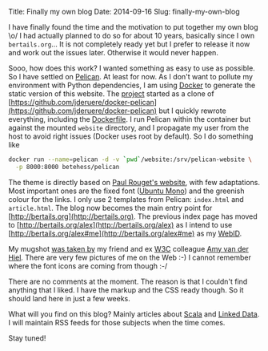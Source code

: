 Title: Finally my own blog
Date: 2014-09-16
Slug: finally-my-own-blog

I have finally found the time and the motivation to put together my own blog \o/ I had actually planned to do so for about 10 years, basically since I own `bertails.org`... It is not completely ready yet but I prefer to release it now and work out the issues later. Otherwise it would never happen.

Sooo, how does this work? I wanted something as easy to use as possible. So I have settled on [Pelican](http://docs.getpelican.com/). At least for now. As I don't want to pollute my environment with Python dependencies, I am using [Docker](https://www.docker.com/) to generate the static version of this website. The [project](https://github.com/betehess/my-pelican/) started as a clone of [https://github.com/jderuere/docker-pelican](https://github.com/jderuere/docker-pelican) but I quickly rewrote everything, including the [Dockerfile](https://github.com/betehess/my-pelican/blob/master/Dockerfile). I run Pelican within the container but against the mounted `website` directory, and I propagate my user from the host to avoid right issues (Docker uses root by default). So I do something like

```bash
docker run --name=pelican -d -v `pwd`/website:/srv/pelican-website \
  -p 8000:8000 betehess/pelican
```

The theme is directly based on [Paul Rouget's website](http://paulrouget.com/), with few adaptations. Most important ones are the fixed font ([Ubuntu Mono](https://www.google.com/fonts/specimen/Ubuntu+Mono)) and the greenish colour for the links. I only use 2 templates from Pelican: `index.html` and `article.html`. The blog now becomes the main entry point for [http://bertails.org](http://bertails.org). The previous index page has moved to [http://bertails.org/alex](http://bertails.org/alex) as I intend to use [http://bertails.org/alex#me](http://bertails.org/alex#me) as my [WebID](http://www.w3.org/wiki/WebID).

My mugshot [was taken by](https://www.flickr.com/photos/amyvdh/5837280596/) my friend and ex [W3C](http://www.w3.org) colleague [Amy van der Hiel](https://twitter.com/amyvdh). There are very few pictures of me on the Web :-) I cannot remember where the font icons are coming from though :-/

There are no comments at the moment. The reason is that I couldn't find anything that I liked. I have the markup and the CSS ready though. So it should land here in just a few weeks.

What will you find on this blog? Mainly articles about [Scala](http://www.scala-lang.org/) and [Linked Data](http://en.wikipedia.org/wiki/Linked_data). I will maintain RSS feeds for those subjects when the time comes.

Stay tuned!